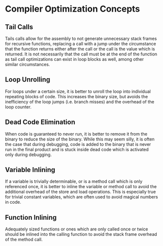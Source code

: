# Compiler Optimization Concepts

## Tail Calls

Tails calls allow for the assembly to not generate unnecessary stack frames for 
recursive functions, replacing a call with a jump under the circumstance that
the function returns either after the call or the call is the value which is
returned. It is not necessarily that the call must be at the end of the function
as tail call optimizations can exist in loop blocks as well, among other
similar circumstances.

## Loop Unrolling

For loops under a certain size, it is better to unroll the loop into individual
repeating blocks of code. This increases the binary size, but avoids the inefficiency
of the loop jumps (i.e. branch misses) and the overhead of the loop counter.

## Dead Code Elimination

When code is guaranteed to never run, it is better to remove it from the binary
to reduce the size of the binary. While this may seem silly, it is often the case
that during debugging, code is added to the binary that is never run in the final
product and is stuck inside dead code which is activated only during debugging.

## Variable Inlining

If a variable is trivially determinable, or is a method call which is only referenced
once, it is better to inline the variable or method call to avoid the additional overhead
of the store and load operations. This is especially true for trivial constant variables,
which are often used to avoid magical numbers in code.

## Function Inlining

Adequately sized functions or ones which are only called once or twice should be inlined
into the calling function to avoid the stack frame overhead of the method call.